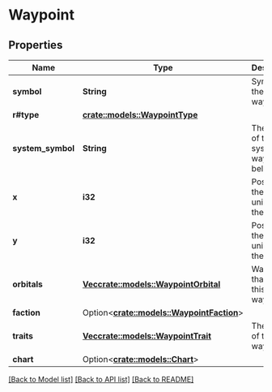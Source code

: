 # Waypoint

## Properties

Name | Type | Description | Notes
------------ | ------------- | ------------- | -------------
**symbol** | **String** | Symbol fo the waypoint. | 
**r#type** | [**crate::models::WaypointType**](WaypointType.md) |  | 
**system_symbol** | **String** | The symbol of the system this waypoint belongs to. | 
**x** | **i32** | Position in the universe in the x axis. | 
**y** | **i32** | Position in the universe in the Y axis. | 
**orbitals** | [**Vec<crate::models::WaypointOrbital>**](WaypointOrbital.md) | Waypoints that orbit this waypoint. | 
**faction** | Option<[**crate::models::WaypointFaction**](WaypointFaction.md)> |  | [optional]
**traits** | [**Vec<crate::models::WaypointTrait>**](WaypointTrait.md) | The traits of the waypoint. | 
**chart** | Option<[**crate::models::Chart**](Chart.md)> |  | [optional]

[[Back to Model list]](../README.md#documentation-for-models) [[Back to API list]](../README.md#documentation-for-api-endpoints) [[Back to README]](../README.md)


